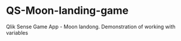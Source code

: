 # QS-Moon-landing-game
Qlik Sense Game App - Moon landong. Demonstration of working with variables

